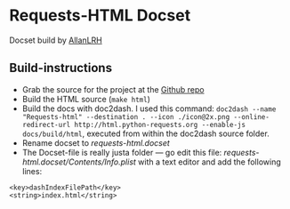 # Requests-HTML Docset

Docset build by [AllanLRH](https://github.com/AllanLRH)

## Build-instructions

* Grab the source for the project at the [Github repo](https://github.com/kennethreitz/requests-html)
* Build the HTML source (`make html`)
* Build the docs with doc2dash. I used this command: `doc2dash --name "Requests-html" --destination . --icon ./icon@2x.png --online-redirect-url http://html.python-requests.org --enable-js docs/build/html`, executed from within the doc2dash source folder.
* Rename docset to _requests-html.docset_
* The Docset-file is really justa folder — go edit this file: _requests-html.docset/Contents/Info.plist_ with a text editor and add the following lines:

```
<key>dashIndexFilePath</key>
<string>index.html</string>
```
